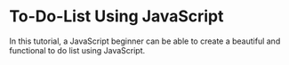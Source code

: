 # To-Do-List Using JavaScript
In this tutorial, a JavaScript beginner can be able to create a beautiful and functional to do list using JavaScript.

